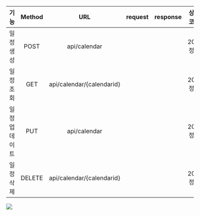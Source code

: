 |   기능    | Method |            URL            | request | response |  상태코드  |
|:-------:|:------:|:-------------------------:|:------:|:--------:|:------:|
|  일정 생성  |  POST  |       api/calendar        |        |          | 200:정상 |
|  일정 조회  |  GET   | api/calendar/{calendarid} |        |          | 200:정상 |
| 일정 업데이트 |  PUT   |       api/calendar        |        |          | 200:정상 |
|  일정 삭제  | DELETE | api/calendar/{calendarid} |        |          | 200:정상 |

![](https://velog.velcdn.com/images/deabaind/post/33d370d9-7d0d-4adf-92e4-f507b44ad477/image.png)
